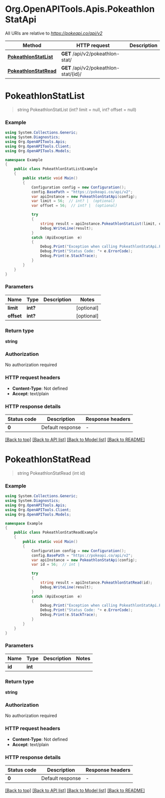 # Org.OpenAPITools.Apis.PokeathlonStatApi

All URIs are relative to *https://pokeapi.co/api/v2*

Method | HTTP request | Description
------------- | ------------- | -------------
[**PokeathlonStatList**](PokeathlonStatApi.md#pokeathlonstatlist) | **GET** /api/v2/pokeathlon-stat/ | 
[**PokeathlonStatRead**](PokeathlonStatApi.md#pokeathlonstatread) | **GET** /api/v2/pokeathlon-stat/{id}/ | 


<a name="pokeathlonstatlist"></a>
# **PokeathlonStatList**
> string PokeathlonStatList (int? limit = null, int? offset = null)



### Example
```csharp
using System.Collections.Generic;
using System.Diagnostics;
using Org.OpenAPITools.Apis;
using Org.OpenAPITools.Client;
using Org.OpenAPITools.Models;

namespace Example
{
    public class PokeathlonStatListExample
    {
        public static void Main()
        {
            Configuration config = new Configuration();
            config.BasePath = "https://pokeapi.co/api/v2";
            var apiInstance = new PokeathlonStatApi(config);
            var limit = 56;  // int? |  (optional) 
            var offset = 56;  // int? |  (optional) 

            try
            {
                string result = apiInstance.PokeathlonStatList(limit, offset);
                Debug.WriteLine(result);
            }
            catch (ApiException  e)
            {
                Debug.Print("Exception when calling PokeathlonStatApi.PokeathlonStatList: " + e.Message );
                Debug.Print("Status Code: "+ e.ErrorCode);
                Debug.Print(e.StackTrace);
            }
        }
    }
}
```

### Parameters

Name | Type | Description  | Notes
------------- | ------------- | ------------- | -------------
 **limit** | **int?**|  | [optional] 
 **offset** | **int?**|  | [optional] 

### Return type

**string**

### Authorization

No authorization required

### HTTP request headers

 - **Content-Type**: Not defined
 - **Accept**: text/plain


### HTTP response details
| Status code | Description | Response headers |
|-------------|-------------|------------------|
| **0** | Default response |  -  |

[[Back to top]](#) [[Back to API list]](../README.md#documentation-for-api-endpoints) [[Back to Model list]](../README.md#documentation-for-models) [[Back to README]](../README.md)

<a name="pokeathlonstatread"></a>
# **PokeathlonStatRead**
> string PokeathlonStatRead (int id)



### Example
```csharp
using System.Collections.Generic;
using System.Diagnostics;
using Org.OpenAPITools.Apis;
using Org.OpenAPITools.Client;
using Org.OpenAPITools.Models;

namespace Example
{
    public class PokeathlonStatReadExample
    {
        public static void Main()
        {
            Configuration config = new Configuration();
            config.BasePath = "https://pokeapi.co/api/v2";
            var apiInstance = new PokeathlonStatApi(config);
            var id = 56;  // int | 

            try
            {
                string result = apiInstance.PokeathlonStatRead(id);
                Debug.WriteLine(result);
            }
            catch (ApiException  e)
            {
                Debug.Print("Exception when calling PokeathlonStatApi.PokeathlonStatRead: " + e.Message );
                Debug.Print("Status Code: "+ e.ErrorCode);
                Debug.Print(e.StackTrace);
            }
        }
    }
}
```

### Parameters

Name | Type | Description  | Notes
------------- | ------------- | ------------- | -------------
 **id** | **int**|  | 

### Return type

**string**

### Authorization

No authorization required

### HTTP request headers

 - **Content-Type**: Not defined
 - **Accept**: text/plain


### HTTP response details
| Status code | Description | Response headers |
|-------------|-------------|------------------|
| **0** | Default response |  -  |

[[Back to top]](#) [[Back to API list]](../README.md#documentation-for-api-endpoints) [[Back to Model list]](../README.md#documentation-for-models) [[Back to README]](../README.md)

